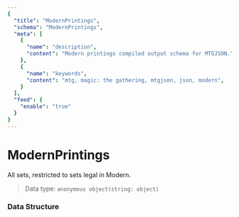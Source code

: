 ```yaml
---
{
  "title": "ModernPrintings",
  "schema": "ModernPrintings",
  "meta": [
    {
      "name": "description",
      "content": "Modern printings compiled output schema for MTGJSON.",
    },
    {
      "name": "keywords",
      "content": "mtg, magic: the gathering, mtgjson, json, modern",
    }
  ],
  "feed": {
    "enable": "true"
  }
}
---
```


# ModernPrintings

All sets, restricted to sets legal in Modern.

> Data type: `anonymous object(string: object)`  

### Data Structure

<Documentation/>
